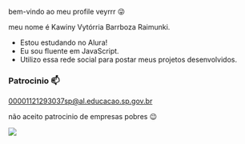 bem-vindo ao meu profile veyrrr 😜

meu nome é Kawiny Vytórria Barrboza Raimunki.

- Estou estudando no Alura!
- Eu sou fluente em JavaScript.
- Utilizo essa rede social para postar meus projetos desenvolvidos.

 ### Patrocinio 📫 

 00001121293037sp@al.educacao.sp.gov.br
 
 não aceito patrocinio de empresas pobres 😉 

![](https://media1.tenor.com/m/S5kRQQykUNwAAAAd/ismeiow-ismael.gif)
 
